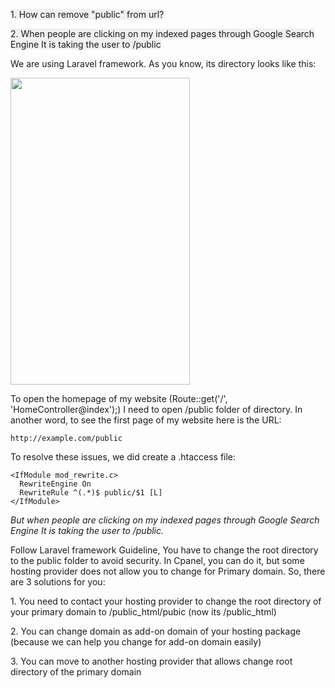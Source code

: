 <p><span style="background-color: #f1f0f0;">1. How can remove "public" from url?</span></p>
<p><span style="background-color: #f1f0f0;">2. When people are clicking on my indexed pages through Google Search Engine It is taking the user to /public</span></p>
<p>We are using Laravel framework. As you know, its directory looks like this:</p>
<p><img src="/assets/images/c4145e1227ecd7f66f07371a9ea798a6.png" alt="" width="287" height="491" /></p>
<p>To open the homepage of my website (Route::get('/', 'HomeController@index');) I need to open /public folder of directory. In another word, to see the first page of my website here is the URL:</p>
<pre class="language-markup"><code>http://example.com/public
</code></pre>
<p>To resolve these issues, we did create a .htaccess file:</p>
<pre class="language-markup"><code>&lt;IfModule mod_rewrite.c&gt;
  RewriteEngine On
  RewriteRule ^(.*)$ public/$1 [L]
&lt;/IfModule&gt;</code></pre>
<p><em>But when people are clicking on my indexed pages through Google Search Engine It is taking the user to /public.&nbsp;</em></p>
<p>Follow Laravel framework Guideline, You have to change the root directory to the public folder to avoid security.&nbsp;In Cpanel, you can do it, but some hosting provider does not allow you to change for Primary domain. So, there are 3 solutions for you:</p>
<p>1. You need to contact your hosting provider to change the root directory of your primary domain to /public_html/pubic (now its /public_html)</p>
<p>2. You can change domain as add-on domain of your hosting package (because we can help you change for add-on domain easily)</p>
<p>3. You can move to another hosting provider that allows change root directory of the primary domain</p>
<p>&nbsp;</p>